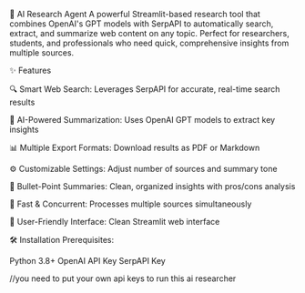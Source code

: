 🔎 AI Research Agent
A powerful Streamlit-based research tool that combines OpenAI's GPT models with SerpAPI to automatically search, extract, and summarize web content on any topic. Perfect for researchers, students, and professionals who need quick, comprehensive insights from multiple sources.


✨ Features

🔍 Smart Web Search: Leverages SerpAPI for accurate, real-time search results

🧠 AI-Powered Summarization: Uses OpenAI GPT models to extract key insights

📊 Multiple Export Formats: Download results as PDF or Markdown

⚙️ Customizable Settings: Adjust number of sources and summary tone

🎯 Bullet-Point Summaries: Clean, organized insights with pros/cons analysis

🚀 Fast & Concurrent: Processes multiple sources simultaneously

🎨 User-Friendly Interface: Clean Streamlit web interface

🛠️ Installation
Prerequisites:

Python 3.8+
OpenAI API Key
SerpAPI Key 

//you need to put your own api keys to run this ai researcher 
